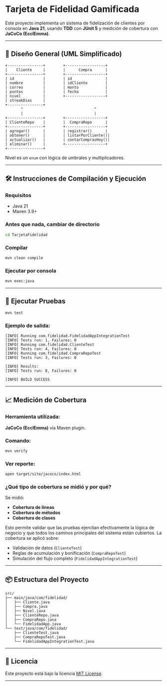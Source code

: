 # Tarjeta de Fidelidad Gamificada

Este proyecto implementa un sistema de fidelización de clientes por consola en **Java 21**, usando **TDD** con **JUnit 5** y medición de cobertura con **JaCoCo (EcclEmma)**.

---

## 📐 Diseño General (UML Simplificado)

```
+----------------+        +------------------+
|    Cliente     |        |      Compra      |
+----------------+        +------------------+
| id             |        | id               |
| nombre         |        | idCliente        |
| correo         |        | monto            |
| puntos         |        | fecha            |
| nivel          |        +------------------+
| streakDias     |
+----------------+
       ^                                ^
       |                                |
+----------------+        +------------------+
| ClienteRepo    |        |  CompraRepo      |
+----------------+        +------------------+
| agregar()      |        | registrar()      |
| obtener()      |        | listarPorCliente()|
| actualizar()   |        | contarComprasHoy()|
| eliminar()     |        +------------------+
+----------------+
```

Nivel es un `enum` con lógica de umbrales y multiplicadores.

---

## 🛠 Instrucciones de Compilación y Ejecución

### Requisitos

* Java 21
* Maven 3.9+

### Antes que nada, cambiar de directorio

```bash
cd TarjetaFidelidad
```

### Compilar

```bash
mvn clean compile
```

### Ejecutar por consola

```bash
mvn exec:java
```

---

## 🧪 Ejecutar Pruebas

```bash
mvn test
```

### Ejemplo de salida:

```
[INFO] Running com.fidelidad.FidelidadAppIntegrationTest
[INFO] Tests run: 1, Failures: 0
[INFO] Running com.fidelidad.ClienteTest
[INFO] Tests run: 4, Failures: 0
[INFO] Running com.fidelidad.CompraRepoTest
[INFO] Tests run: 3, Failures: 0

[INFO] Results:
[INFO] Tests run: 8, Failures: 0

[INFO] BUILD SUCCESS
```

---

## 📈 Medición de Cobertura

### Herramienta utilizada:

**JaCoCo (EcclEmma)**  vía Maven plugin.

### Comando:

```bash
mvn verify
```

### Ver reporte:

```bash
open target/site/jacoco/index.html
```

### ¿Qué tipo de cobertura se midió y por qué?

Se midió:

* **Cobertura de líneas**
* **Cobertura de métodos**
* **Cobertura de clases**

Esto permite validar que las pruebas ejercitan efectivamente la lógica de negocio y que todos los caminos principales del sistema están cubiertos. La cobertura se aplicó sobre:

* Validación de datos (`ClienteTest`)
* Reglas de acumulación y bonificación (`CompraRepoTest`)
* Simulación del flujo completo (`FidelidadAppIntegrationTest`)

---

## 📦 Estructura del Proyecto

```
src/
├── main/java/com/fidelidad/
│   ├── Cliente.java
│   ├── Compra.java
│   ├── Nivel.java
│   ├── ClienteRepo.java
│   ├── CompraRepo.java
│   └── FidelidadApp.java
└── test/java/com/fidelidad/
    ├── ClienteTest.java
    ├── CompraRepoTest.java
    └── FidelidadAppIntegrationTest.java
```

---

## 📝 Licencia

Este proyecto está bajo la licencia [MIT License](LICENSE).

---
